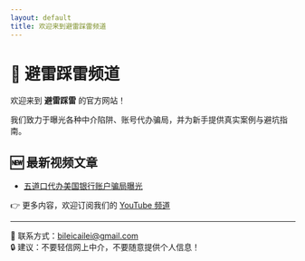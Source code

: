 ```yaml
---
layout: default
title: 欢迎来到避雷踩雷频道
---
```


# 🎯 避雷踩雷频道

欢迎来到 **避雷踩雷** 的官方网站！

我们致力于曝光各种中介陷阱、账号代办骗局，并为新手提供真实案例与避坑指南。

## 🆕 最新视频文章

- [五道口代办美国银行账户骗局曝光](./posts/wudaokou-fraud.html)

👉 更多内容，欢迎订阅我们的 [YouTube 频道](https://www.youtube.com/@glbceo)

---

📧 联系方式：bileicailei@gmail.com  
🔒 建议：不要轻信网上中介，不要随意提供个人信息！
